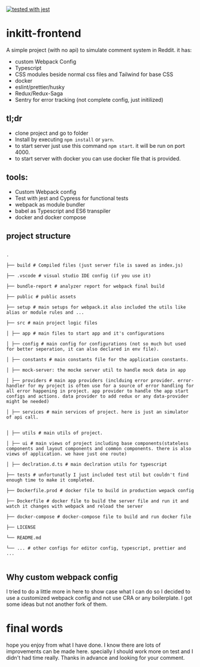 [![tested with jest](https://img.shields.io/badge/tested_with-jest-99424f.svg)](https://github.com/facebook/jest)

# inkitt-frontend

A simple project (with no api) to simulate comment system in Reddit.
it has:

- custom Webpack Config
- Typescript
- CSS modules beside normal css files and Tailwind for base CSS
- docker
- eslint/prettier/husky
- Redux/Redux-Saga
- Sentry for error tracking (not complete config, just initilized)

## tl;dr

- clone project and go to folder
- Install by executing `npm install` or `yarn`.
- to start server just use this command `npm start`. it will be run on port 4000.
- to start server with docker you can use docker file that is provided.

## tools:

- Custom Webpack config
- Test with jest and Cypress for functional tests
- webpack as module bundler
- babel as Typescript and ES6 transpiler
- docker and docker compose

## project structure

```

.

├── build # Compiled files (just server file is saved as index.js)

├── .vscode # visual studio IDE config (if you use it)

├── bundle-report # analyzer report for webpack final build

├── public # public assets

├── setup # main setups for webpack.it also included the utils like alias or module rules and ...

├── src # main project logic files

│ ├── app # main files to start app and it's configurations

│ ├── config # main config for configurations (not so much but used for better seperation, it can also declared in env file).

│ ├── constants # main constants file for the application constants.

│ ├── mock-server: the mocke server util to handle mock data in app

│ ├── providers # main app providers (inclduing error provider. error-handler for my project is often use for a source of error handling for all error happening in project. app provider to handle the app start configs and actions. data provider to add redux or any data-provider might be needed)

│ ├── services # main services of project. here is just an simulator of api call.


│ ├── utils # main utils of project.

│ ├── ui # main views of project including base components(stateless components and layout components and common components. there is also views of application. we have just one route)

│ ├── declration.d.ts # main declration utils for typescript

├── tests # unfortunatly I just included test util but couldn't find enough time to make it completed.

├── Dockerfile.prod # docker file to build in production wepack config

├── Dockerfile # docker file to build the server file and run it and watch it changes with webpack and reload the server

├── docker-compose # docker-compose file to build and run docker file

├── LICENSE

└── README.md

└── ... # other configs for editor config, typescript, prettier and ...


```

## Why custom webpack config

I tried to do a little more in here to show case what I can do so I decided to use a customized webpack config and not use CRA or any boilerplate. I got some ideas but not another fork of them.

# final words

hope you enjoy from what I have done. I know there are lots of improvements can be made here. specially I should work more on test and I didn't had time really.
Thanks in advance and looking for your comment.
